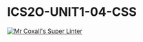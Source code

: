 # ICS2O-UNIT1-04-CSS

[![Mr Coxall's Super Linter](https://github.com/parsa-tahavori/ICS2O-UNIT1-04-CSS/workflows/Mr%20Coxall's%20Super%20Linter/badge.svg)](https://github.com/parsa-tahavori/ICS2O-UNIT1-04-CSS>/actions/)

